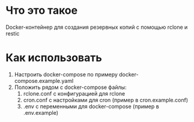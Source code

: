 # Что это такое
Docker-контейнер для создания резервных копий с помощью rclone и restic

# Как использовать
1. Настроить docker-compose по примеру docker-compose.example.yaml
2. Положить рядом с docker-compose файлы:
	1. rclone.conf с конфигурацией для rclone
	2. cron.conf с настройками для cron (пример в cron.example.conf)
	3. .env c переменными для docker-compose (пример в .env.example)
